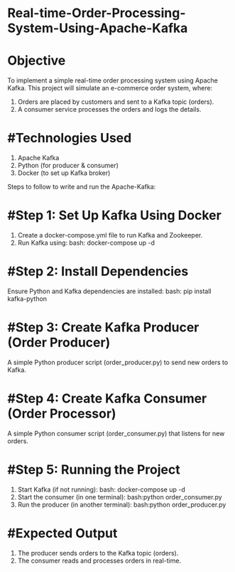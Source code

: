 # Real-time-Order-Processing-System-Using-Apache-Kafka
# Objective
To implement a simple real-time order processing system using Apache Kafka. This project will simulate an e-commerce order system, where:
1. Orders are placed by customers and sent to a Kafka topic (orders).
2. A consumer service processes the orders and logs the details.
# #Technologies Used
1. Apache Kafka
2. Python (for producer & consumer)
3. Docker (to set up Kafka broker)
   
Steps to follow to write and run the Apache-Kafka:
# #Step 1: Set Up Kafka Using Docker
1. Create a docker-compose.yml file to run Kafka and Zookeeper.
2. Run Kafka using:
   bash: docker-compose up -d

# #Step 2: Install Dependencies
Ensure Python and Kafka dependencies are installed: 
   bash: pip install kafka-python

# #Step 3: Create Kafka Producer (Order Producer)
A simple Python producer script (order_producer.py) to send new orders to Kafka.

# #Step 4: Create Kafka Consumer (Order Processor)
A simple Python consumer script (order_consumer.py) that listens for new orders.

# #Step 5: Running the Project
1. Start Kafka (if not running):
   bash: docker-compose up -d
2. Start the consumer (in one terminal):
   bash:python order_consumer.py
3. Run the producer (in another terminal):
   bash:python order_producer.py
   
# #Expected Output
1. The producer sends orders to the Kafka topic (orders).
2. The consumer reads and processes orders in real-time.
